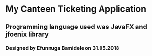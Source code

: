 # My Canteen Ticketing Application

## Programming language used was JavaFX and jfoenix library

### Designed by Efunnuga Bamidele on 31.05.2018